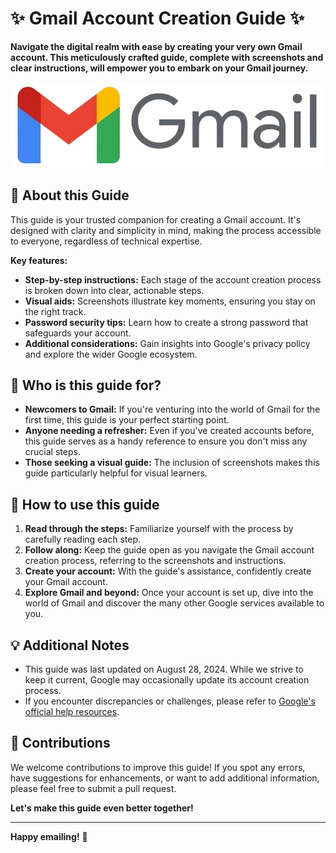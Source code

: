 # ✨ Gmail Account Creation Guide ✨

**Navigate the digital realm with ease by creating your very own Gmail account. This meticulously crafted guide, complete with screenshots and clear instructions, will empower you to embark on your Gmail journey.**

[![Gmail Logo](/media/654d2b1dc618ee11e08b2235_Gmail2020.logo.png)](https://www.google.com/gmail/)

## 📖 About this Guide

This guide is your trusted companion for creating a Gmail account. It's designed with clarity and simplicity in mind, making the process accessible to everyone, regardless of technical expertise.

**Key features:**

* **Step-by-step instructions:**  Each stage of the account creation process is broken down into clear, actionable steps.
* **Visual aids:**  Screenshots illustrate key moments, ensuring you stay on the right track.
* **Password security tips:** Learn how to create a strong password that safeguards your account.
* **Additional considerations:**  Gain insights into Google's privacy policy and explore the wider Google ecosystem.

## 🚀 Who is this guide for?

* **Newcomers to Gmail:**  If you're venturing into the world of Gmail for the first time, this guide is your perfect starting point.
* **Anyone needing a refresher:** Even if you've created accounts before, this guide serves as a handy reference to ensure you don't miss any crucial steps.
* **Those seeking a visual guide:** The inclusion of screenshots makes this guide particularly helpful for visual learners.

## 🎯 How to use this guide

1. **Read through the steps:** Familiarize yourself with the process by carefully reading each step.
2. **Follow along:** Keep the guide open as you navigate the Gmail account creation process, referring to the screenshots and instructions.
3. **Create your account:**  With the guide's assistance, confidently create your Gmail account.
4. **Explore Gmail and beyond:** Once your account is set up, dive into the world of Gmail and discover the many other Google services available to you.

## 💡 Additional Notes

* This guide was last updated on August 28, 2024.  While we strive to keep it current, Google may occasionally update its account creation process.
* If you encounter discrepancies or challenges, please refer to [Google's official help resources](https://support.google.com/).

## 🤝 Contributions

We welcome contributions to improve this guide! If you spot any errors, have suggestions for enhancements, or want to add additional information, please feel free to submit a pull request.

**Let's make this guide even better together!**

---

**Happy emailing!** 🚀
